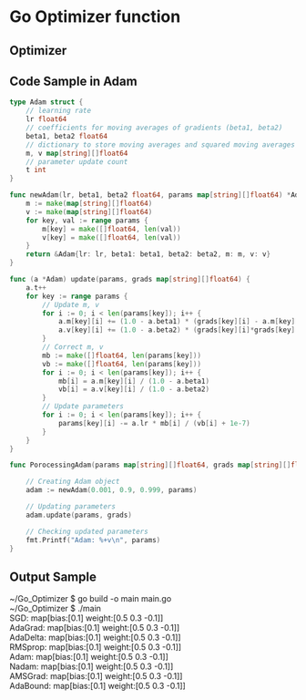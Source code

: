 # Go Optimizer function
## Optimizer

## Code Sample in Adam
```Go
type Adam struct {
	// learning rate
	lr float64
	// coefficients for moving averages of gradients (beta1, beta2)
	beta1, beta2 float64
	// dictionary to store moving averages and squared moving averages of parameters
	m, v map[string][]float64
	// parameter update count
	t int
}

func newAdam(lr, beta1, beta2 float64, params map[string][]float64) *Adam {
	m := make(map[string][]float64)
	v := make(map[string][]float64)
	for key, val := range params {
		m[key] = make([]float64, len(val))
		v[key] = make([]float64, len(val))
	}
	return &Adam{lr: lr, beta1: beta1, beta2: beta2, m: m, v: v}
}

func (a *Adam) update(params, grads map[string][]float64) {
	a.t++
	for key := range params {
		// Update m, v
		for i := 0; i < len(params[key]); i++ {
			a.m[key][i] += (1.0 - a.beta1) * (grads[key][i] - a.m[key][i])
			a.v[key][i] += (1.0 - a.beta2) * (grads[key][i]*grads[key][i] - a.v[key][i])
		}
		// Correct m, v
		mb := make([]float64, len(params[key]))
		vb := make([]float64, len(params[key]))
		for i := 0; i < len(params[key]); i++ {
			mb[i] = a.m[key][i] / (1.0 - a.beta1)
			vb[i] = a.v[key][i] / (1.0 - a.beta2)
		}
		// Update parameters
		for i := 0; i < len(params[key]); i++ {
			params[key][i] -= a.lr * mb[i] / (vb[i] + 1e-7)
		}
	}
}

func PorocessingAdam(params map[string][]float64, grads map[string][]float64) {

	// Creating Adam object
	adam := newAdam(0.001, 0.9, 0.999, params)

	// Updating parameters
	adam.update(params, grads)

	// Checking updated parameters
	fmt.Printf("Adam: %+v\n", params)
}
```

## Output Sample
~/Go_Optimizer $ go build -o main main.go  
~/Go_Optimizer $ ./main   
SGD: map[bias:[0.1] weight:[0.5 0.3 -0.1]]  
AdaGrad: map[bias:[0.1] weight:[0.5 0.3 -0.1]]  
AdaDelta: map[bias:[0.1] weight:[0.5 0.3 -0.1]]  
RMSprop: map[bias:[0.1] weight:[0.5 0.3 -0.1]]  
Adam: map[bias:[0.1] weight:[0.5 0.3 -0.1]]  
Nadam: map[bias:[0.1] weight:[0.5 0.3 -0.1]]  
AMSGrad: map[bias:[0.1] weight:[0.5 0.3 -0.1]]  
AdaBound: map[bias:[0.1] weight:[0.5 0.3 -0.1]]  
